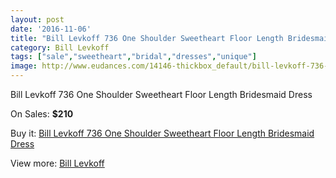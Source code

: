 ```yaml
---
layout: post
date: '2016-11-06'
title: "Bill Levkoff 736 One Shoulder Sweetheart Floor Length Bridesmaid Dress"
category: Bill Levkoff
tags: ["sale","sweetheart","bridal","dresses","unique"]
image: http://www.eudances.com/14146-thickbox_default/bill-levkoff-736-one-shoulder-sweetheart-floor-length-bridesmaid-dress.jpg
---
```

Bill Levkoff 736 One Shoulder Sweetheart Floor Length Bridesmaid Dress

On Sales: **$210**
<a href="https://www.eudances.com/en/bill-levkoff/4245-bill-levkoff-736-one-shoulder-sweetheart-floor-length-bridesmaid-dress.html"><amp-img layout="responsive" width="600" height="600" src="//www.eudances.com/14146-thickbox_default/bill-levkoff-736-one-shoulder-sweetheart-floor-length-bridesmaid-dress.jpg" alt="Bill Levkoff 736 One Shoulder Sweetheart Floor Length Bridesmaid Dress 0" /></a>
<a href="https://www.eudances.com/en/bill-levkoff/4245-bill-levkoff-736-one-shoulder-sweetheart-floor-length-bridesmaid-dress.html"><amp-img layout="responsive" width="600" height="600" src="//www.eudances.com/14147-thickbox_default/bill-levkoff-736-one-shoulder-sweetheart-floor-length-bridesmaid-dress.jpg" alt="Bill Levkoff 736 One Shoulder Sweetheart Floor Length Bridesmaid Dress 1" /></a>
<a href="https://www.eudances.com/en/bill-levkoff/4245-bill-levkoff-736-one-shoulder-sweetheart-floor-length-bridesmaid-dress.html"><amp-img layout="responsive" width="600" height="600" src="//www.eudances.com/14148-thickbox_default/bill-levkoff-736-one-shoulder-sweetheart-floor-length-bridesmaid-dress.jpg" alt="Bill Levkoff 736 One Shoulder Sweetheart Floor Length Bridesmaid Dress 2" /></a>
<a href="https://www.eudances.com/en/bill-levkoff/4245-bill-levkoff-736-one-shoulder-sweetheart-floor-length-bridesmaid-dress.html"><amp-img layout="responsive" width="600" height="600" src="//www.eudances.com/14149-thickbox_default/bill-levkoff-736-one-shoulder-sweetheart-floor-length-bridesmaid-dress.jpg" alt="Bill Levkoff 736 One Shoulder Sweetheart Floor Length Bridesmaid Dress 3" /></a>

Buy it: [Bill Levkoff 736 One Shoulder Sweetheart Floor Length Bridesmaid Dress](https://www.eudances.com/en/bill-levkoff/4245-bill-levkoff-736-one-shoulder-sweetheart-floor-length-bridesmaid-dress.html "Bill Levkoff 736 One Shoulder Sweetheart Floor Length Bridesmaid Dress")

View more: [Bill Levkoff](https://www.eudances.com/en/57-bill-levkoff "Bill Levkoff")